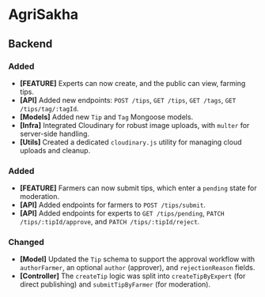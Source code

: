 # AgriSakha
## Backend
### Added
- **[FEATURE]** Experts can now create, and the public can view, farming tips.
- **[API]** Added new endpoints: `POST /tips`, `GET /tips`, `GET /tags`, `GET /tips/tag/:tagId`.
- **[Models]** Added new `Tip` and `Tag` Mongoose models.
- **[Infra]** Integrated Cloudinary for robust image uploads, with `multer` for server-side handling.
- **[Utils]** Created a dedicated `cloudinary.js` utility for managing cloud uploads and cleanup.




### Added
- **[FEATURE]** Farmers can now submit tips, which enter a `pending` state for moderation.
- **[API]** Added endpoints for farmers to `POST /tips/submit`.
- **[API]** Added endpoints for experts to `GET /tips/pending`, `PATCH /tips/:tipId/approve`, and `PATCH /tips/:tipId/reject`.

### Changed
- **[Model]** Updated the `Tip` schema to support the approval workflow with `authorFarmer`, an optional `author` (approver), and `rejectionReason` fields.
- **[Controller]** The `createTip` logic was split into `createTipByExpert` (for direct publishing) and `submitTipByFarmer` (for moderation).